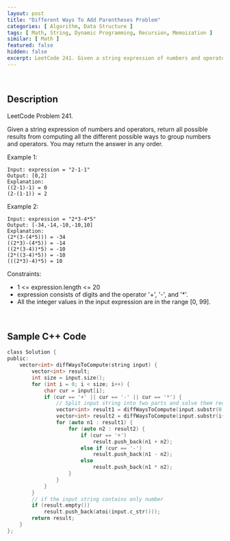 ```yaml
---
layout: post
title: "Different Ways To Add Parentheses Problem"
categories: [ Algorithm, Data Structure ]
tags: [ Math, String, Dynamic Programming, Recursion, Memoization ]
similar: [ Math ]
featured: false
hidden: false
excerpt: LeetCode 241. Given a string expression of numbers and operators, return all possible results from computing all the different possible ways to group numbers and operators. You may return the answer in any order.
---
```


<br />

## Description

LeetCode Problem 241.

Given a string expression of numbers and operators, return all possible results from computing all the different possible ways to group numbers and operators. You may return the answer in any order.

Example 1:
```
Input: expression = "2-1-1"
Output: [0,2]
Explanation:
((2-1)-1) = 0 
(2-(1-1)) = 2
```

Example 2:
```
Input: expression = "2*3-4*5"
Output: [-34,-14,-10,-10,10]
Explanation:
(2*(3-(4*5))) = -34 
((2*3)-(4*5)) = -14 
((2*(3-4))*5) = -10 
(2*((3-4)*5)) = -10 
(((2*3)-4)*5) = 10
```

Constraints:
* 1 <= expression.length <= 20
* expression consists of digits and the operator '+', '-', and '\*'.
* All the integer values in the input expression are in the range [0, 99].

<br />

## Sample C++ Code


```c
class Solution {
public:
    vector<int> diffWaysToCompute(string input) {
        vector<int> result;
        int size = input.size();
        for (int i = 0; i < size; i++) {
            char cur = input[i];
            if (cur == '+' || cur == '-' || cur == '*') {
                // Split input string into two parts and solve them recursively
                vector<int> result1 = diffWaysToCompute(input.substr(0, i));
                vector<int> result2 = diffWaysToCompute(input.substr(i+1));
                for (auto n1 : result1) {
                    for (auto n2 : result2) {
                        if (cur == '+')
                            result.push_back(n1 + n2);
                        else if (cur == '-')
                            result.push_back(n1 - n2);
                        else
                            result.push_back(n1 * n2);    
                    }
                }
            }
        }
        // if the input string contains only number
        if (result.empty())
            result.push_back(atoi(input.c_str()));
        return result;
    }
};
```


